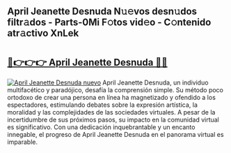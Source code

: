 ## April Jeanette Desnuda N𝚞𝚎vos desn𝚞dos filtr𝚊dos - Parts-0Mi F𝚘tos vid𝚎o - C𝚘ntenido atr𝚊ctivo XnLek

# <h2><a href="http://mb9wrjw.tromn.icu/?c=April+Jeanette+Desnuda">🔗👉👉👉 April Jeanette Desnuda 🔗🔗</a></h2>

[![April Jeanette Desnuda nuevo](https://i.imgur.com/pEAQMta.gif)](http://mb9wrjw.tromn.icu/?c=April+Jeanette+Desnuda)
April Jeanette Desnuda, un individuo multifacético y paradójico, desafía la comprensión simple. Su método poco ortodoxo de crear una persona en línea ha magnetizado y ofendido a los espectadores, estimulando debates sobre la expresión artística, la moralidad y las complejidades de las sociedades virtuales. A pesar de la incertidumbre de sus próximos pasos, su impacto en la comunidad virtual es significativo. Con una dedicación inquebrantable y un encanto innegable, el progreso de April Jeanette Desnuda en el panorama virtual es imparable.
